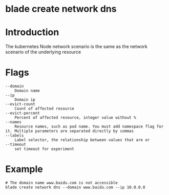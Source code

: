 # blade create network dns

# **Introduction**
The kubernetes Node network scenario is the same as the network scenario of the underlying resource
# **Flags**

```
--domain
	Domain name
--ip
	Domain ip
--evict-count
	Count of affected resource
--evict-percent
	Percent of affected resource, integer value without %
--names
	Resource names, such as pod name. You must add namespace flag for it. Multiple parameters are separated directly by commas
--labels
	Label selector, the relationship between values that are or
--timeout
	set timeout for experiment

```

# **Example**

````
# The domain name www.baidu.com is not accessible
blade create network dns --domain www.baidu.com --ip 10.0.0.0
````



